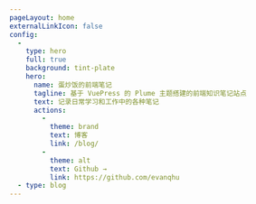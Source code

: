 ```yaml
---
pageLayout: home
externalLinkIcon: false
config:
  -
    type: hero
    full: true
    background: tint-plate
    hero:
      name: 蛋炒饭的前端笔记
      tagline: 基于 VuePress 的 Plume 主题搭建的前端知识笔记站点
      text: 记录日常学习和工作中的各种笔记
      actions:
        -
          theme: brand
          text: 博客
          link: /blog/
        -
          theme: alt
          text: Github →
          link: https://github.com/evanqhu
  - type: blog
---
```

